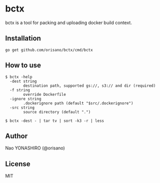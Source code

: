 # bctx
bctx is a tool for packing and uploading docker build context.

## Installation
```
go get github.com/orisano/bctx/cmd/bctx
```

## How to use
```
$ bctx -help
  -dest string
    	destination path, supported gs://, s3:// and dir (required)
  -f string
    	override Dockerfile
  -ignore string
    	.dockerignore path (default "$src/.dockerignore")
  -src string
    	source directory (default ".")
```

```
$ bctx -dest - | tar tv | sort -k3 -r | less
```

## Author
Nao YONASHIRO (@orisano)

## License
MIT
